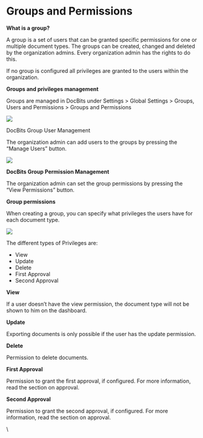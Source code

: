 # Groups and Permissions

**What is a group?**

A group is a set of users that can be granted specific permissions for one or multiple document types. The groups can be created, changed and deleted by the organization admins. Every organization admin has the rights to do this.

If no group is configured all privileges are granted to the users within the organization.

**Groups and privileges management**

Groups are managed in DocBits under Settings > Global Settings > Groups, Users and Permissions > Groups and Permissions

![](https://lh7-us.googleusercontent.com/zoLjKEVLMIt-vjMhnJKy\_uOv7XVbMmrUYfG976932qiG2fG9H5Y4JjynWPEcvUFUZUnomvxHkEHksztXK9D7ZTHhpI\_pfqomyEedredtwhF0pvLh4GwVuhDrgQIvcSSFh2B1WOsUxSNISpjEPYHLANw)

DocBits Group User Management

The organization admin can add users to the groups by pressing the “Manage Users” button.

![](https://lh7-us.googleusercontent.com/BhzLDjWeY\_wOfldCWdV\_dUJaEpCDg2pCwtVWpkd4XHvqn-NlMYK4S34A7zTlQ16IK8aAyM3V\_Kj-7fy-g8722lZOf4fcRi\_mfpK57SanC0oAEaeQ4nO3SoM50bc29jGJmrv8436w5u0stCyccNEseyA)

**DocBits Group Permission Management**

The organization admin can set the group permissions by pressing the “View Permissions” button.

**Group permissions**

When creating a group, you can specify what privileges the users have for each document type.

![](https://lh7-us.googleusercontent.com/rfjEVLlVcagyNIkV0zoGNZDo29AxVjGNn1\_Qb416fGZ8T-m5YU0my6qd\_JV93TJPqbfc9kxkupvCZtlIbma\_2B8-kLlTFRA9PLUrMWZXI\_-CGgtJTjlXcDhRGXvX69qUlYXrLVW2B7J1vMe6Xn99PLk)

The different types of Privileges are:

* View
* Update
* Delete
* First Approval
* Second Approval

**View**

If a user doesn’t have the view permission, the document type will not be shown to him on the dashboard.

**Update**

Exporting documents is only possible if the user has the update permission.

**Delete**

Permission to delete documents.

**First Approval**

Permission to grant the first approval, if configured. For more information, read the section on approval.

**Second Approval**

Permission to grant the second approval, if configured.  For more information, read the section on approval.

\
